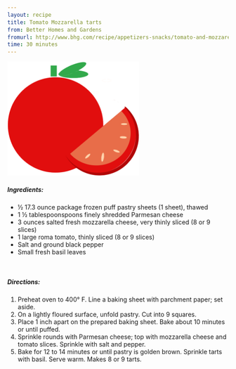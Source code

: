 ```yaml
---
layout: recipe
title: Tomato Mozzarella tarts 
from: Better Homes and Gardens
fromurl: http://www.bhg.com/recipe/appetizers-snacks/tomato-and-mozzarella-tarts/
time: 30 minutes
---
```


<img alt='Tomato tarts' src='/assets/img/tomato-slice.png' class='no-border' style='max-width: 300px;'/>

##### Ingredients:

* ½ 17.3 ounce package frozen puff pastry sheets (1 sheet), thawed
* 1 ½ tablespoonspoons finely shredded Parmesan cheese
* 3 ounces salted fresh mozzarella cheese, very thinly sliced (8 or 9 slices)
* 1 large roma tomato, thinly sliced (8 or 9 slices)
* Salt and ground black pepper
* Small fresh basil leaves

<br>

##### Directions:

1. Preheat oven to 400° F. Line a baking sheet with parchment paper; set aside.
2. On a lightly floured surface, unfold pastry. Cut into 9 squares. 
3. Place 1 inch apart on the prepared baking sheet. Bake about 10 minutes or until puffed.
4. Sprinkle rounds with Parmesan cheese; top with mozzarella cheese and tomato slices. Sprinkle with salt and pepper.
5. Bake for 12 to 14 minutes or until pastry is golden brown. Sprinkle tarts with basil. Serve warm. Makes 8 or 9 tarts.


